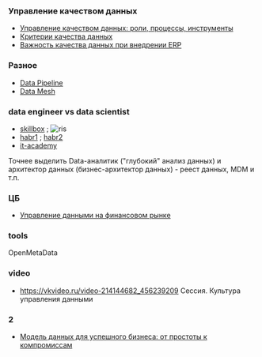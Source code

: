 ### Управление качеством данных
- [Управление качеством данных: роли, процессы, инструменты](https://habr.com/ru/articles/694690/)
- [Критерии качества данных](https://loginom.ru/blog/data-quality-criteria)
- [Важность качества данных при внедрении ERP](https://habr.com/ru/companies/rdv-it/articles/939832/)

### Разное
- [Data Pipeline](https://habr.com/ru/articles/900640/)
- [Data Mesh](https://habr.com/ru/articles/903822/)

### data engineer vs data scientist
- [skillbox](https://skillbox.ru/media/code/data-engineer-kto-eto-takoy-chem-zanimaetsya-kak-im-stat/) ; ![ris](https://skillbox.ru/upload/setka_images/13090430052023_e3290dbb72defb8fcdfb9be73471691f94fd4b39.jpg)
- [habr1](https://habr.com/ru/companies/skillfactory/articles/552432/) ; [habr2](https://habr.com/ru/companies/netologyru/articles/496082/)
- [it-academy](https://www.it-academy.by/media/stati/data-science/)

Точнее выделить Data-аналитик ("глубокий" анализ данных) и архитектор данных (бизнес-архитектор данных) - реест данных, MDM и т.п.

### ЦБ
- [Управление данными на финансовом рынке](https://cbr.ru/develop/data_management_fm/)

### tools
OpenMetaData

### video
- https://vkvideo.ru/video-214144682_456239209 Сессия. Культура управления данными

### 2
- [Модель данных для успешного бизнеса: от простоты к компромиссам](https://habr.com/ru/companies/neoflex/articles/959066/)
